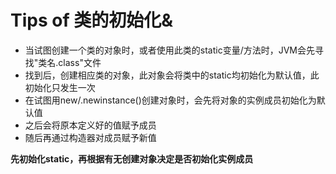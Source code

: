 # Tips of 类的初始化&
- 当试图创建一个类的对象时，或者使用此类的static变量/方法时，JVM会先寻找"类名.class"文件
- 找到后，创建相应类的对象，此对象会将类中的static均初始化为默认值，此初始化只发生一次
- 在试图用new/.newinstance()创建对象时，会先将对象的实例成员初始化为默认值
- 之后会将原本定义好的值赋予成员
- 随后再通过构造器对成员赋予新值

**先初始化static，再根据有无创建对象决定是否初始化实例成员**
